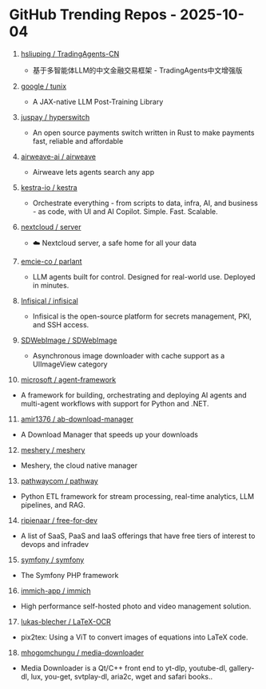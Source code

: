 # GitHub Trending Repos - 2025-10-04

1. [hsliuping /    TradingAgents-CN](https://github.com/hsliuping/TradingAgents-CN)
   - 基于多智能体LLM的中文金融交易框架 - TradingAgents中文增强版

2. [google /    tunix](https://github.com/google/tunix)
   - A JAX-native LLM Post-Training Library

3. [juspay /    hyperswitch](https://github.com/juspay/hyperswitch)
   - An open source payments switch written in Rust to make payments fast, reliable and affordable

4. [airweave-ai /    airweave](https://github.com/airweave-ai/airweave)
   - Airweave lets agents search any app

5. [kestra-io /    kestra](https://github.com/kestra-io/kestra)
   - Orchestrate everything - from scripts to data, infra, AI, and business - as code, with UI and AI Copilot. Simple. Fast. Scalable.

6. [nextcloud /    server](https://github.com/nextcloud/server)
   - ☁️ Nextcloud server, a safe home for all your data

7. [emcie-co /    parlant](https://github.com/emcie-co/parlant)
   - LLM agents built for control. Designed for real-world use. Deployed in minutes.

8. [Infisical /    infisical](https://github.com/Infisical/infisical)
   - Infisical is the open-source platform for secrets management, PKI, and SSH access.

9. [SDWebImage /    SDWebImage](https://github.com/SDWebImage/SDWebImage)
   - Asynchronous image downloader with cache support as a UIImageView category

10. [microsoft /    agent-framework](https://github.com/microsoft/agent-framework)
   - A framework for building, orchestrating and deploying AI agents and multi-agent workflows with support for Python and .NET.

11. [amir1376 /    ab-download-manager](https://github.com/amir1376/ab-download-manager)
   - A Download Manager that speeds up your downloads

12. [meshery /    meshery](https://github.com/meshery/meshery)
   - Meshery, the cloud native manager

13. [pathwaycom /    pathway](https://github.com/pathwaycom/pathway)
   - Python ETL framework for stream processing, real-time analytics, LLM pipelines, and RAG.

14. [ripienaar /    free-for-dev](https://github.com/ripienaar/free-for-dev)
   - A list of SaaS, PaaS and IaaS offerings that have free tiers of interest to devops and infradev

15. [symfony /    symfony](https://github.com/symfony/symfony)
   - The Symfony PHP framework

16. [immich-app /    immich](https://github.com/immich-app/immich)
   - High performance self-hosted photo and video management solution.

17. [lukas-blecher /    LaTeX-OCR](https://github.com/lukas-blecher/LaTeX-OCR)
   - pix2tex: Using a ViT to convert images of equations into LaTeX code.

18. [mhogomchungu /    media-downloader](https://github.com/mhogomchungu/media-downloader)
   - Media Downloader is a Qt/C++ front end to yt-dlp, youtube-dl, gallery-dl, lux, you-get, svtplay-dl, aria2c, wget and safari books..

